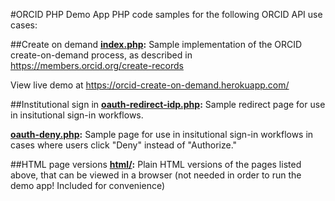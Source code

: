 #ORCID PHP Demo App
PHP code samples for the following ORCID API use cases:

##Create on demand
**[index.php](index.php):** Sample implementation of the ORCID create-on-demand process, as described in https://members.orcid.org/create-records

View live demo at https://orcid-create-on-demand.herokuapp.com/

##Institutional sign in
**[oauth-redirect-idp.php](oauth-redirect-idp.php):** Sample redirect page for use in insitutional sign-in workflows.

**[oauth-deny.php](oauth-deny.php):** Sample page for use in insitutional sign-in workflows in cases where users click "Deny" instead of "Authorize."

##HTML page versions
**[html/](html/):** Plain HTML versions of the pages listed above, that can be viewed in a browser (not needed in order to run the demo app! Included for convenience)



